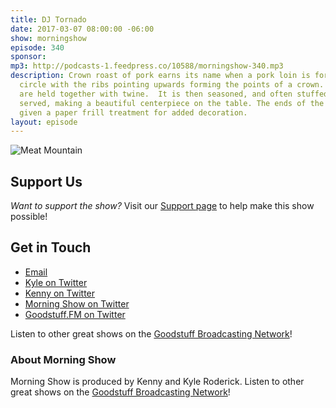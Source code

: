 ```yaml
---
title: DJ Tornado
date: 2017-03-07 08:00:00 -06:00
show: morningshow
episode: 340
sponsor: 
mp3: http://podcasts-1.feedpress.co/10588/morningshow-340.mp3
description: Crown roast of pork earns its name when a pork loin is formed into a
  circle with the ribs pointing upwards forming the points of a crown. Often they
  are held together with twine.  It is then seasoned, and often stuffed, roasted and
  served, making a beautiful centerpiece on the table. The ends of the bones may be
  given a paper frill treatment for added decoration.
layout: episode
---
```


![Meat Mountain](http://cds.arbys.com/images/menu/1024x557_MeatMountain_silo_tan.jpg)

## Support Us
*Want to support the show?* Visit our [Support page](/support) to help make this show possible!

## Get in Touch
* [Email](mailto:kyle@goodstuff.fm)
* [Kyle on Twitter](http://twitter.com/dogburps)
* [Kenny on Twitter](http://twitter.com/pizzarobotics)
* [Morning Show on Twitter](http://twitter.com/morningshowam)
* [Goodstuff.FM on Twitter](http://twitter.com/goodstufffm)

Listen to other great shows on the [Goodstuff Broadcasting Network](/shows)!

### About Morning Show
Morning Show is produced by Kenny and Kyle Roderick. Listen to other great shows on the [Goodstuff Broadcasting Network](/)!